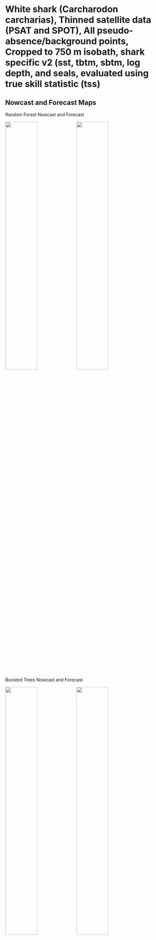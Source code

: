 White shark (Carcharodon carcharias), Thinned satellite data (PSAT and
SPOT), All pseudo-absence/background points, Cropped to 750 m isobath,
shark specific v2 (sst, tbtm, sbtm, log depth, and seals, evaluated
using true skill statistic (tss)
================

## Nowcast and Forecast Maps

Random Forest Nowcast and Forecast

<img src="../tidy_reports/versions/c11/100720/c11.100720.01_12_rf_compiled_casts.png" width="45%" /><img src="../tidy_reports/versions/c11/100724/c11.100724.01_12_rf_compiled_casts.png" width="45%" />

Boosted Trees Nowcast and Forecast

<img src="../tidy_reports/versions/c11/100720/c11.100720.01_12_bt_compiled_casts.png" width="45%" /><img src="../tidy_reports/versions/c11/100724/c11.100724.01_12_bt_compiled_casts.png" width="45%" />

Maxnet Trees Nowcast and Forecast

<img src="../tidy_reports/versions/c11/100720/c11.100720.01_12_maxent_compiled_casts.png" width="45%" /><img src="../tidy_reports/versions/c11/100724/c11.100724.01_12_maxent_compiled_casts.png" width="45%" />

GAM Nowcast and Forecast

<img src="../tidy_reports/versions/c11/100720/c11.100720.01_12_gam_compiled_casts.png" width="45%" /><img src="../tidy_reports/versions/c11/100724/c11.100724.01_12_gam_compiled_casts.png" width="45%" />

GLM Nowcast and Forecast

<img src="../tidy_reports/versions/c11/100720/c11.100720.01_12_glm_compiled_casts.png" width="45%" /><img src="../tidy_reports/versions/c11/100724/c11.100724.01_12_glm_compiled_casts.png" width="45%" />

## Metrics

| model_type |   tss_max |
|:-----------|----------:|
| rf         | 0.9542622 |
| bt         | 0.3874227 |
| maxnet     | 0.3675336 |
| gam        | 0.3740676 |
| glm        | 0.3311341 |

Metrics by model type

## Variable Importance

![](/mnt/ecocast/projects/koliveira/subprojects/carcharodon/workflows/tidy_md/versions/m11/10072/m11.10072_tidy_compiled_files/figure-gfm/variable%20importance-1.png)<!-- -->

